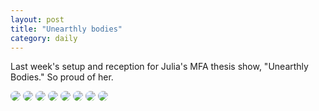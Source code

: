 ```yaml
---
layout: post
title: "Unearthly bodies"
category: daily
---
```


Last week's setup and reception for Julia's MFA thesis show, "Unearthly Bodies." So proud of her.

<img src="{{ ASSET_PATH }}/images/02.jpg" class="img-rounded" style="border-radius: 12px;">
<img src="{{ ASSET_PATH }}/images/01.jpg" class="img-rounded" style="border-radius: 12px;">
<img src="{{ ASSET_PATH }}/images/04.jpg" class="img-rounded" style="border-radius: 12px;">
<img src="{{ ASSET_PATH }}/images/03.jpg" class="img-rounded" style="border-radius: 12px;">
<img src="{{ ASSET_PATH }}/images/05.jpg" class="img-rounded" style="border-radius: 12px;">
<img src="{{ ASSET_PATH }}/images/06.jpg" class="img-rounded" style="border-radius: 12px;">
<img src="{{ ASSET_PATH }}/images/07.jpg" class="img-rounded" style="border-radius: 12px;">
<img src="{{ ASSET_PATH }}/images/08.jpg" class="img-rounded" style="border-radius: 12px;">
